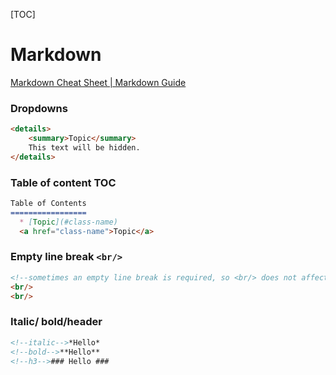 [TOC]

# Markdown

[Markdown Cheat Sheet | Markdown Guide](https://www.markdownguide.org/cheat-sheet/)

### Dropdowns

```markdown
<details>
	<summary>Topic</summary>
	This text will be hidden.
</details>
```



### Table of content TOC

```markdown
Table of Contents
=================
  * [Topic](#class-name)
  <a href="class-name">Topic</a>
```



### Empty line break `<br/>`

```html
<!--sometimes an empty line break is required, so <br/> does not affect other syntax/elements in markdown-->
<br/>
<br/>
```



### Italic/ bold/header

```markdown
<!--italic-->*Hello*
<!--bold-->**Hello**
<!--h3-->### Hello ###
```

